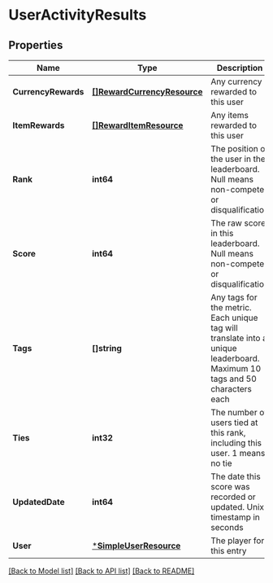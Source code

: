 # UserActivityResults

## Properties
Name | Type | Description | Notes
------------ | ------------- | ------------- | -------------
**CurrencyRewards** | [**[]RewardCurrencyResource**](RewardCurrencyResource.md) | Any currency rewarded to this user | [optional] [default to null]
**ItemRewards** | [**[]RewardItemResource**](RewardItemResource.md) | Any items rewarded to this user | [optional] [default to null]
**Rank** | **int64** | The position of the user in the leaderboard. Null means non-compete or disqualification | [optional] [default to null]
**Score** | **int64** | The raw score in this leaderboard. Null means non-compete or disqualification | [optional] [default to null]
**Tags** | **[]string** | Any tags for the metric. Each unique tag will translate into a unique leaderboard. Maximum 10 tags and 50 characters each | [optional] [default to null]
**Ties** | **int32** | The number of users tied at this rank, including this user. 1 means no tie | [optional] [default to null]
**UpdatedDate** | **int64** | The date this score was recorded or updated. Unix timestamp in seconds | [optional] [default to null]
**User** | [***SimpleUserResource**](SimpleUserResource.md) | The player for this entry | [default to null]

[[Back to Model list]](../README.md#documentation-for-models) [[Back to API list]](../README.md#documentation-for-api-endpoints) [[Back to README]](../README.md)


